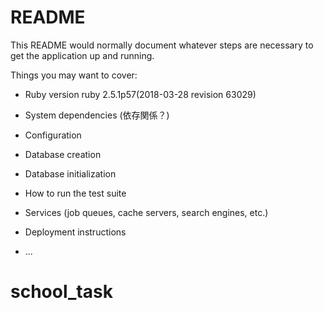 # README

This README would normally document whatever steps are necessary to get the
application up and running.

Things you may want to cover:

* Ruby version
ruby 2.5.1p57(2018-03-28 revision 63029)

* System dependencies
 (依存関係？)

* Configuration

* Database creation

* Database initialization

* How to run the test suite

* Services (job queues, cache servers, search engines, etc.)

* Deployment instructions

* ...
# school_task
